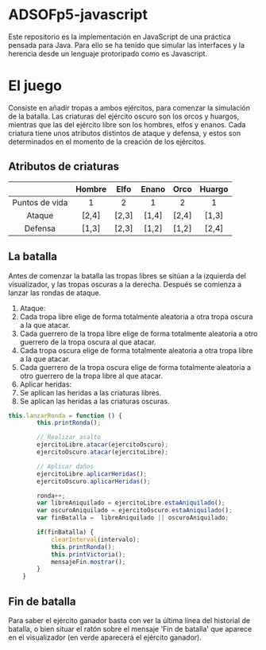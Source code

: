 ADSOFp5-javascript
==================
Este repositorio es la implementación en JavaScript de una práctica pensada para Java.
Para ello se ha tenido que simular las interfaces y la herencia desde un lenguaje protoripado como es Javascript.

El juego
========
Consiste en añadir tropas a ambos ejércitos, para comenzar la simulación de la batalla. Las criaturas del ejército oscuro son los orcos y huargos, mientras que las del ejército libre son los hombres, elfos y enanos.
Cada criatura tiene unos atributos distintos de ataque y defensa, y estos son determinados en el momento de la creación de los ejércitos.

Atributos de criaturas
----------------------
|                | Hombre | Elfo | Enano | Orco | Huargo |
|:--------------:|:------:|:----:|:-----:|:----:|:------:|
| Puntos de vida |    1   |   2  |   1   |   2  |    1   |
|     Ataque     |  [2,4] | [2,3]| [1,4] | [2,4]|  [1,3] |
|     Defensa    |  [1,3] | [2,3]| [1,2] | [1,2]|  [2,4] |

La batalla
----------
Antes de comenzar la batalla las tropas libres se sitúan a la izquierda del visualizador, y las tropas oscuras a la derecha. Después se comienza a lanzar las rondas de ataque.

1. Ataque:
  1. Cada tropa libre elige de forma totalmente aleatoria a otra tropa oscura a la que atacar.
  2. Cada guerrero de la tropa libre elige de forma totalmente aleatoria a otro guerrero de la tropa oscura al que atacar.
  3. Cada tropa oscura elige de forma totalmente aleatoria a otra tropa libre a la que atacar.
  4. Cada guerrero de la tropa oscura elige de forma totalmente aleatoria a otro guerrero de la tropa libre al que atacar.
2. Aplicar heridas:
  1. Se aplican las heridas a las criaturas libres.
  2. Se aplican las heridas a las criaturas oscuras.
  
```JavaScript
this.lanzarRonda = function () {
		this.printRonda();

		// Realizar asalto
		ejercitoLibre.atacar(ejercitoOscuro);
		ejercitoOscuro.atacar(ejercitoLibre);

		// Aplicar daños
		ejercitoLibre.aplicarHeridas();
		ejercitoOscuro.aplicarHeridas();

		ronda++;
		var libreAniquilado = ejercitoLibre.estaAniquilado();
		var oscuroAniquilado = ejercitoOscuro.estaAniquilado();
		var finBatalla =  libreAniquilado || oscuroAniquilado;

		if(finBatalla) {
			clearInterval(intervalo);
			this.printRonda();
			this.printVictoria();
			mensajeFin.mostrar();
		}
	}
```

Fin de batalla
--------------
Para saber el ejército ganador basta con ver la última línea del historial de batalla, o bien situar el ratón sobre el mensaje 'Fin de batalla' que aparece en el visualizador (en verde aparecerá el ejército ganador).
